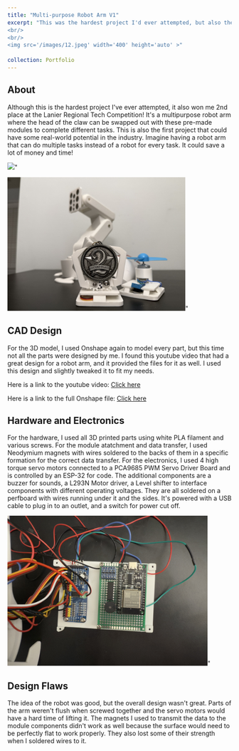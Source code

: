 ```yaml
---
title: "Multi-purpose Robot Arm V1"
excerpt: "This was the hardest project I'd ever attempted, but also the coolest. I've always wanted a robot arm in my room but I could always use a ton of hands for different tasks, so why not build a robot that does it all?
<br/>
<br/>
<img src='/images/12.jpeg' width='400' height='auto' >"

collection: Portfolio
---
```


## About 
Although this is the hardest project I've ever attempted, it also won me 2nd place at the Lanier Regional Tech Competition! It's a multipurpose robot arm where the head of the claw can be swapped out with these pre-made modules to complete different tasks. This is also the first project that could have some real-world potential in the industry. Imagine having a robot arm that can do multiple tasks instead of a robot for every task. It could save a lot of money and time! 
<p></p>
<img src='/images/12.jpeg' width='300' height='auto' >"
<p></p>
<img src='/images/15.jpg' width='400' height='auto' >"


## CAD Design
For the 3D model, I used Onshape again to model every part, but this time not all the parts were designed by me. I found this youtube video that had a great design for a robot arm, and it provided the files for it as well. I used this design and slightly tweaked it to fit my needs.
<p></p>
Here is a link to the youtube video:
<a href="https://www.youtube.com/watch?v=5toNqaGsGYs">Click here</a>
<p></p>
Here is a link to the full Onshape file:   
<a href="https://cad.onshape.com/documents/480c6564d0a9bb7166641c2c/w/67f09156e144a437a962df56/e/65f4a082516fa305956dbb93?renderMode=0&uiState=67c1055c314dbd1db302e618">Click here</a>

## Hardware and Electronics
For the hardware, I used all 3D printed parts using white PLA filament and various screws. For the module atatchment and data transfer, I used Neodymium magnets with wires soldered to the backs of them in a specific formation for the correct data transfer. For the electronics, I used 4 high torque servo motors connected to a PCA9685 PWM Servo Driver Board and is controlled by an ESP-32 for code. The additional components are a buzzer for sounds, a L293N Motor driver, a Level shifter to interface components with different operating voltages. They are all soldered on a perfboard with wires running under it and the sides. It's powered with a USB cable to plug in to an outlet, and a switch for power cut off.
<p></p>
<img src='/images/16.jpeg' width='450' height='auto' >"

## Design Flaws
The idea of the robot was good, but the overall design wasn't great. Parts of the arm weren't flush when screwed together and the servo motors would have a hard time of lifting it. The magnets I used to transmit the data to the module components didn't work as well because the surface would need to be perfectly flat to work properly. They also lost some of their strength when I soldered wires to it.

